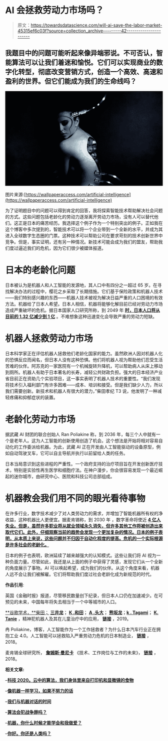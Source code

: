 # AI 会拯救劳动力市场吗？

> 原文：<https://towardsdatascience.com/will-ai-save-the-labor-market-45315ef6c03f?source=collection_archive---------42----------------------->

## 我题目中的问题可能听起来像异端邪说。不可否认，智能算法可以让我们着迷和愉悦。它们可以实现商业的数字化转型，彻底改变营销方式，创造一个高效、高速和盈利的世界。但它们能成为我们的生命线吗？

![](img/c6ae6915e3ebffa6f60edaed3c9e51bb.png)

图片来源:[https://wallpaperaccess.com/artificial-intelligence](https://wallpaperaccess.com/artificial-intelligence)

为了证明题目中的问题可以得到肯定的回答，我将探索智能技术帮助解决社会问题的方式。这些问题包括老龄化的劳动力逐渐离开劳动力市场，没有人可以替代他们。这正是日本的痛苦经历。我选择这个例子作为一个特别突出的例子。正如我在这个博客中多次提到的，智能技术可以将一个企业带到一个全新的水平，并成为其进入全球数字生态圈的门票。这种技术可以帮助公司在要求苛刻的技术创新世界中竞争。但是，事实证明，还有另一种情况。新技术可能会成为我们的盟友，帮助我们度过逼近我们的危机，因为它们很少被媒体报道。

# 日本的老龄化问题

日本被认为是机器人和人工智能的发源地，其人口中有四分之一超过 65 岁。在寻找解决办法的过程中，樱花之乡采取了长期措施。它们基于保险政策和机器人技术——我们特别感兴趣的东西——机器人技术被视为解决日益严重的人口困境的有效方法。机器给了日本人希望。日本人相信，机器将能够化解目前已经对劳动力市场造成严重破坏的危机。据日本国家人口研究所称，到 2049 年 [**时，日本人口将从目前的 1.32 亿减少到 1 亿**](https://www.ft.com/content/29d594fa-5cf2-11e9-9dde-7aedca0a081a) 。不难想象这种迅速变化会导致严重的劳动力短缺。

# 机器人拯救劳动力市场

日本科学家正在评估机器人拯救他们老龄化国家的能力。虽然欧洲人因对机器人化的恐惧反应而闻名，但日本人没有这种恐惧。他们将机器人视为帮助他们忍受生活苦难的伙伴。阿苏克的一家医院有一个机械旋转升降机，可以帮助病人从床上移动到厕所。机器人有助于日本著名的长寿，减轻公共财政负担。强大的日本经济产业省目前正在资助几个实验项目，这一事实表明了机器人技术的重要性。“我们发现将技术引入福利部门有许多困难——成本、培训和接受。但是我们缺少人力，所以我们需要创新。新技术和机器人有很大的潜力，”柴田孝纪 T3 说，他发明了一种减轻疼痛和抑郁症状的装置。

# 老龄化劳动力市场

据武藏 AI 财团的联合创始人 Ran Poliakine 称，到 2036 年，每三个人中就有一个是老年人。这为人工智能的创新使用创造了机会。这个想法是开始将相对容易自动化的工作委派给机器。为此，武藏 AI 正在开发由人工智能驱动的设备原型，例如自动驾驶叉车，它可以自主导航并执行以前留给人类的任务。

日本当局意识到这些进程的严重性。一个政府支持的治疗项目旨在开发创新医疗技术，特别是实验性再生医学和细胞疗法。在神户漫步，你会很容易发现一个最近崛起的迷你城市，由研究中心、医院和科技公司总部组成。

# 机器教会我们用不同的眼光看待事物

在许多行业，数字技术减少了对人类劳动力的需求，并增加了智能机器所有权的净收益，这种机器比人更便宜。据麦肯锡称，到 2030 年 ，数字革命将使近 [**4 亿人失业。但是，虽然许多职业将从就业领域永久消失，但许多其他工作将被创造出来取代它们。此外，仔细观察当前的趋势会发现一个更加复杂的情况。日本的例子表明，从本质上来说，这些问题并不归因于自动化程度的提高。危机的一个实际根源是许多社会的老龄化。**](https://www.mckinsey.com/featured-insights/employment-and-growth/technology-jobs-and-the-future-of-work)

日本的例子也表明，欧洲延续了越来越强大的认知模式。这些让我们将 AI 视为一种负面力量。尽管如此，我还是从上面的例子中获得了灵感，发现它们从一个全新的角度展示了事物。AI 可以唤起希望，成为我们的伙伴。从这个角度来看，机器人远不会让我们被解雇。它们将帮助我们度过社会老龄化成为新规范的时代。

**作品引用**:

英国《金融时报》报道，尽管移民数量创下纪录，但日本人口仍在加速减少。在可预见的未来，中国每年将失去相当于一个中等城市的人口。

[**谷歌学术，**柴田；](https://ieeexplore.ieee.org/author/37278610400) [**三井龙**](https://ieeexplore.ieee.org/author/38556578900)； [**K .和田**](https://ieeexplore.ieee.org/author/37274051400)； [**A .头大**](https://ieeexplore.ieee.org/author/38557108600)； [**熊坂龙**](https://ieeexplore.ieee.org/author/38559588900)；[**k . Tagami**](https://ieeexplore.ieee.org/author/38558751200)； [**K. Tanie**](https://ieeexplore.ieee.org/author/37441233000) ，精神犯机器人及其在儿童治疗中的应用， [**链接**](https://ieeexplore.ieee.org/abstract/document/936838) ，2019。

冉 Poliakine，博客，人工智能作为一个工作拯救者？为什么日本汽车行业正在拥抱工业 4.0。人工智能可以拯救陷入严重劳动力危机的日本制造业， [**链接**](https://www.ran-poliakine.com/post/ai-as-a-job-saver-why-japans-auto-industry-is-embracing-industry-4-0-ai-could-save-a-japanese-manufacturing-sector-imperiled-by-a-staggering-labor-crunch) ，2018。

麦肯锡全球研究所， [**詹姆斯·曼尼卡**](https://www.mckinsey.com/our-people/james-manyika) 《技术、工作岗位与工作的未来》， [**链接**](https://www.mckinsey.com/featured-insights/employment-and-growth/technology-jobs-and-the-future-of-work) ，2018。

**相关文章:**

–[**科技 2020。云中的算法，我们身体里来自打印机和显微镜的食物**](https://norbertbiedrzycki.pl/en/technology-2020-algorithms-in-the-cloud-food-from-printers-and-microscopes-in-our-bodies/)

–[**像机器一样学习，如果不努力的话**](https://norbertbiedrzycki.pl/en/learn-like-a-machine-if-not-harder/)

–[**我们与机器对话的时间**](https://norbertbiedrzycki.pl/en/time-we-talked-to-our-machines/)

–[**算法会犯战争罪吗？**](https://norbertbiedrzycki.pl/en/will-algorithms-commit-war-crimes/)

–[**机器，你什么时候才能学会和我做爱？**](https://norbertbiedrzycki.pl/en/machine-when-will-you-learn-to-make-love-to-me/)

–[**你好。你还是人类吗？**](https://norbertbiedrzycki.pl/en/hello-are-you-still-human/)